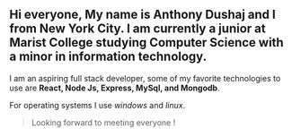 ## Hi everyone, My name is Anthony Dushaj and I from New York City. I am currently a junior at Marist College studying Computer Science with a minor in information technology. 

I am an aspiring full stack developer, some of my favorite technologies to use are __React, Node Js, Express, MySql, and Mongodb__.

For operating systems I use _windows_ and _linux_.

> Looking forward to meeting everyone !
